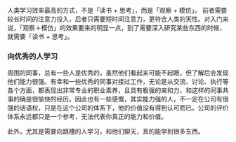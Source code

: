 
人类学习效率最高的方式，不是「读书 + 思考」，而是「观察 + 模仿」。 前者需要较长时间的注意力投入，后者只需要短时间注意力，更符合人类的天性。对入门来说，「观察＋模仿」的效果要来的明显一点，到了需要深入研究某些东西的时候，就需要「读书 + 思考」。

### 向优秀的人学习

周围的同事，总有一些人是优秀的，虽然他们看起来可能不起眼，但了解后会发现他们能力很强。有幸和一些优秀的同事对接过工作，无论是从交流、讨论、执行等各个方面，都表现出非常专业的职业素养，且具有极强的亲和力，和这样的同事共事的确是很愉快的经历。因此也有一些感慨，其实能力强的人，不一定在公司有很强的话语权，只是在这个公司的体系下，他的价值没有得到认可而已。公司的评价体系永远都只是一个参考，无法代表你真正的能力和价值。

此外，尤其是需要向跳槽的人学习，和他们聊天，真的能学到很多东西。